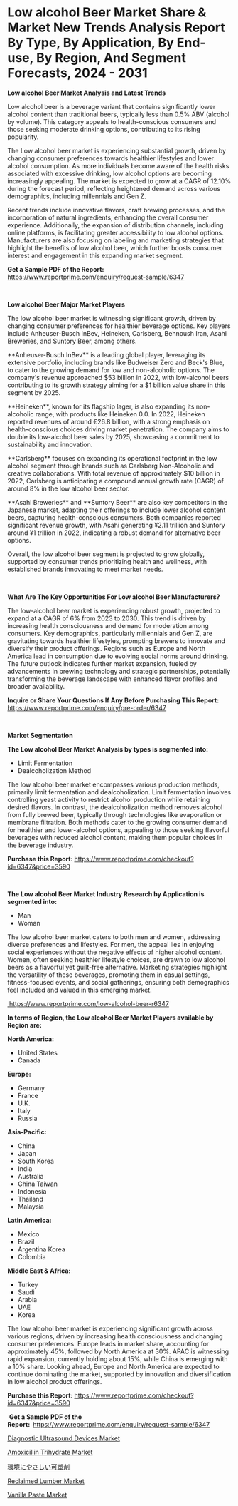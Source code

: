 <p><h1>Low alcohol Beer Market Share & Market New Trends Analysis Report By Type, By Application, By End-use, By Region, And Segment Forecasts, 2024 - 2031</h1></p><p><strong>Low alcohol Beer Market Analysis and Latest Trends</strong></p>
<p><p>Low alcohol beer is a beverage variant that contains significantly lower alcohol content than traditional beers, typically less than 0.5% ABV (alcohol by volume). This category appeals to health-conscious consumers and those seeking moderate drinking options, contributing to its rising popularity.</p><p>The Low alcohol beer market is experiencing substantial growth, driven by changing consumer preferences towards healthier lifestyles and lower alcohol consumption. As more individuals become aware of the health risks associated with excessive drinking, low alcohol options are becoming increasingly appealing. The market is expected to grow at a CAGR of 12.10% during the forecast period, reflecting heightened demand across various demographics, including millennials and Gen Z.</p><p>Recent trends include innovative flavors, craft brewing processes, and the incorporation of natural ingredients, enhancing the overall consumer experience. Additionally, the expansion of distribution channels, including online platforms, is facilitating greater accessibility to low alcohol options. Manufacturers are also focusing on labeling and marketing strategies that highlight the benefits of low alcohol beer, which further boosts consumer interest and engagement in this expanding market segment.</p></p>
<p><strong>Get a Sample PDF of the Report:&nbsp;</strong> <a href="https://www.reportprime.com/enquiry/request-sample/6347">https://www.reportprime.com/enquiry/request-sample/6347</a></p>
<p>&nbsp;</p>
<p><strong>Low alcohol Beer Major Market Players</strong></p>
<p><p>The low alcohol beer market is witnessing significant growth, driven by changing consumer preferences for healthier beverage options. Key players include Anheuser-Busch InBev, Heineken, Carlsberg, Behnoush Iran, Asahi Breweries, and Suntory Beer, among others.</p><p>**Anheuser-Busch InBev** is a leading global player, leveraging its extensive portfolio, including brands like Budweiser Zero and Beck's Blue, to cater to the growing demand for low and non-alcoholic options. The company's revenue approached $53 billion in 2022, with low-alcohol beers contributing to its growth strategy aiming for a $1 billion value share in this segment by 2025.</p><p>**Heineken**, known for its flagship lager, is also expanding its non-alcoholic range, with products like Heineken 0.0. In 2022, Heineken reported revenues of around €26.8 billion, with a strong emphasis on health-conscious choices driving market penetration. The company aims to double its low-alcohol beer sales by 2025, showcasing a commitment to sustainability and innovation.</p><p>**Carlsberg** focuses on expanding its operational footprint in the low alcohol segment through brands such as Carlsberg Non-Alcoholic and creative collaborations. With total revenue of approximately $10 billion in 2022, Carlsberg is anticipating a compound annual growth rate (CAGR) of around 8% in the low alcohol beer sector.</p><p>**Asahi Breweries** and **Suntory Beer** are also key competitors in the Japanese market, adapting their offerings to include lower alcohol content beers, capturing health-conscious consumers. Both companies reported significant revenue growth, with Asahi generating ¥2.11 trillion and Suntory around ¥1 trillion in 2022, indicating a robust demand for alternative beer options.</p><p>Overall, the low alcohol beer segment is projected to grow globally, supported by consumer trends prioritizing health and wellness, with established brands innovating to meet market needs.</p></p>
<p>&nbsp;</p>
<p><strong>What Are The Key Opportunities For Low alcohol Beer Manufacturers?</strong></p>
<p><p>The low-alcohol beer market is experiencing robust growth, projected to expand at a CAGR of 6% from 2023 to 2030. This trend is driven by increasing health consciousness and demand for moderation among consumers. Key demographics, particularly millennials and Gen Z, are gravitating towards healthier lifestyles, prompting brewers to innovate and diversify their product offerings. Regions such as Europe and North America lead in consumption due to evolving social norms around drinking. The future outlook indicates further market expansion, fueled by advancements in brewing technology and strategic partnerships, potentially transforming the beverage landscape with enhanced flavor profiles and broader availability.</p></p>
<p><strong>Inquire or Share Your Questions If Any Before Purchasing This Report:</strong> <a href="https://www.reportprime.com/enquiry/pre-order/6347">https://www.reportprime.com/enquiry/pre-order/6347</a></p>
<p>&nbsp;</p>
<p><strong>Market Segmentation</strong></p>
<p><strong>The Low alcohol Beer Market Analysis by types is segmented into:</strong></p>
<p><ul><li>Limit Fermentation</li><li>Dealcoholization Method</li></ul></p>
<p><p>The low alcohol beer market encompasses various production methods, primarily limit fermentation and dealcoholization. Limit fermentation involves controlling yeast activity to restrict alcohol production while retaining desired flavors. In contrast, the dealcoholization method removes alcohol from fully brewed beer, typically through technologies like evaporation or membrane filtration. Both methods cater to the growing consumer demand for healthier and lower-alcohol options, appealing to those seeking flavorful beverages with reduced alcohol content, making them popular choices in the beverage industry.</p></p>
<p><strong>Purchase this Report:&nbsp;</strong><a href="https://www.reportprime.com/checkout?id=6347&price=3590">https://www.reportprime.com/checkout?id=6347&price=3590</a></p>
<p>&nbsp;</p>
<p><strong>The Low alcohol Beer Market Industry Research by Application is segmented into:</strong></p>
<p><ul><li>Man</li><li>Woman</li></ul></p>
<p><p>The low alcohol beer market caters to both men and women, addressing diverse preferences and lifestyles. For men, the appeal lies in enjoying social experiences without the negative effects of higher alcohol content. Women, often seeking healthier lifestyle choices, are drawn to low alcohol beers as a flavorful yet guilt-free alternative. Marketing strategies highlight the versatility of these beverages, promoting them in casual settings, fitness-focused events, and social gatherings, ensuring both demographics feel included and valued in this emerging market.</p></p>
<p><a href="https://www.reportprime.com/low-alcohol-beer-r6347">&nbsp;https://www.reportprime.com/low-alcohol-beer-r6347</a></p>
<p><strong>In terms of Region, the Low alcohol Beer Market Players available by Region are:</strong></p>
<p>
    <p> <strong> North America: </strong>
        <ul>
            <li>United States</li>
            <li>Canada</li>
        </ul>
        </p> 
    <p> <strong> Europe: </strong>
        <ul>
            <li>Germany</li>
            <li>France</li>
            <li>U.K.</li>
            <li>Italy</li>
            <li>Russia</li>
        </ul>
        </p> 
    <p> <strong> Asia-Pacific: </strong>
        <ul>
            <li>China</li>
            <li>Japan</li>
            <li>South Korea</li>
            <li>India</li>
            <li>Australia</li>
            <li>China Taiwan</li>
            <li>Indonesia</li>
            <li>Thailand</li>
            <li>Malaysia</li>
        </ul>
        </p> 
    <p> <strong> Latin America: </strong>
        <ul>
            <li>Mexico</li>
            <li>Brazil</li>
            <li>Argentina Korea</li>
            <li>Colombia</li>
        </ul>
        </p> 
    <p> <strong> Middle East & Africa: </strong>
        <ul>
            <li>Turkey</li>
            <li>Saudi</li>
            <li>Arabia</li>
            <li>UAE</li>
            <li>Korea</li>
        </ul>
    </p>
    </p>
<p><p>The low alcohol beer market is experiencing significant growth across various regions, driven by increasing health consciousness and changing consumer preferences. Europe leads in market share, accounting for approximately 45%, followed by North America at 30%. APAC is witnessing rapid expansion, currently holding about 15%, while China is emerging with a 10% share. Looking ahead, Europe and North America are expected to continue dominating the market, supported by innovation and diversification in low alcohol product offerings.</p></p>
<p><strong>Purchase this Report: </strong><a href="https://www.reportprime.com/checkout?id=6347&price=3590">https://www.reportprime.com/checkout?id=6347&price=3590</a></p>
<p>&nbsp;<strong>Get a Sample PDF of the Report:&nbsp;&nbsp;</strong><a href="https://www.reportprime.com/enquiry/request-sample/6347">https://www.reportprime.com/enquiry/request-sample/6347</a></p>
<p><strong></strong></p>
<p><p><a href="https://medium.com/@nicola.cornish8787/the-diagnostic-ultrasound-devices-market-insights-report-offers-an-in-depth-and-thorough-analysis-837a1f64f4ef">Diagnostic Ultrasound Devices Market</a></p><p><a href="https://www.linkedin.com/pulse/global-amoxicillin-trihydrate-market-opportunities-challenges2024-bqo5f?trackingId=ILC31CGTTAOywWP1fSd0RQ%3D%3D">Amoxicillin Trihydrate Market</a></p><p><a href="https://medium.com/@kingmsvie/environmentally-friendly-plasticizer-390090656ae8?postPublishedType=initial">環境にやさしい可塑剤</a></p><p><a href="https://issuu.com/reportprime-2/docs/reclaimed-lumber-market-size-2030.p_cff76b38702d3c">Reclaimed Lumber Market</a></p><p><a href="https://github.com/olyy49keyt/Market-Research-Report-List-1/blob/main/vanilla-paste-market.md">Vanilla Paste Market</a></p></p>